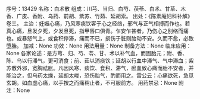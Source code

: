 序号：13429
名称：白术散
组成：川芎、当归、白芍、茯苓、白术、甘草、木香、广皮、香附、乌药、前胡、紫苏、竹茹、延胡索。
出处：《陈素庵妇科补解》卷三。
主治：妊娠心痛，乃风寒痰饮客于心之经络，邪气与正气相搏而作也。若真心痛，旦发夕死，夕发旦死，指甲唇口俱青。乍安乍甚者，乃伤心之别络而痛也。或暴怒气上，或食积停滞，痛而不已，损伤于脏则胎动不安。久而不愈，必致堕胎。
加减：None
功效：None
用法用量：None
制备方法：None
临床应用：None
各家论述：是方芎、归、芍、苓、甘、术以补气血，而固胎元；附、香、陈、乌以行滞气，更可消食；前、茹以消痰饮；延胡以行血中滞气、气中滞血；紫苏散外邪，宽胸祛胀。凡因风寒、痰饮、食积、滞气，瘀血致心痛而胎不安者，并能治之，但乌药太燥，延胡太峻，恐伤胎气，酌而用之。雷公云：心痛欲死，急觅玄胡。如血虚心痛，以手按之而痛稍止者，不可服前方。
用药禁忌：None
附注：None

